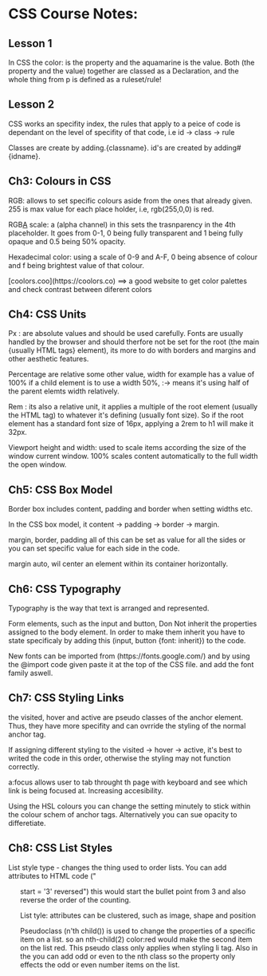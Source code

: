 <h1>CSS Course Notes:</h1>

<h2>Lesson 1</h2>
<p>In CSS the color: is the property and the aquamarine is the value. Both (the property and the value) together are classed as a Declaration, and the whole thing from p is defined as a ruleset/rule!</p>

<h2>Lesson 2</h2>
<p>CSS works an specifity index, the rules that apply to a peice of code is dependant on the level of specifity of that code, i.e  id -> class -> rule</p>
<p>Classes are create by adding.{classname}.
id's are created by adding#{idname}.</p>

<h2>Ch3: Colours in CSS</h2>

<p>RGB: allows to set specific colours aside from the ones that already given. 255 is max value for each place holder, i.e, rgb(255,0,0) is red.</p>
<p>RGB<u>A</u> scale: a (alpha channel) in this sets the trasnparency in the 4th placeholder. It goes from 0-1, 0 being fully transparent and 1 being fully opaque and 0.5 being 50% opacity.</p> 
<p> Hexadecimal color: using a scale of 0-9 and A-F, 0 being absence of colour and f being brightest value of that colour.</p>
<p>[coolors.coo](https://coolors.co) ==> a good website to get color palettes and check contrast between diferent colors</p>

<h2>Ch4: CSS Units</h2>

<p> Px : are absolute values and should be used carefully. Fonts are usually handled by the browser and should therfore not be set for the root (the main {usually HTML tags} element), its more to do with borders and margins and other aesthetic features.</p>

 <p>Percentage are relative some other value, width for example has a value of 100% if a child element is to use a width 50%, :-> means it's using half of the parent elemts width relatively.</p>
 
<p>Rem : its also a relative unit, it applies a multiple of the root element (usually the HTML tag) to whatever it's defining (usually font size). So if the root element has a standard font size of 16px, applying a 2rem to h1 will make it 32px.</p>

<p>Viewport height and width: used to scale items according the size of the window current window. 100% scales content automatically to the full width the open window.</p>

<h2>Ch5: CSS Box Model</h2>

<p>Border box includes content, padding and border when setting widths etc.</p>

<p>In the CSS box model, it content -> padding -> border -> margin.</p>
 
<p>margin, border, padding all of this can be set as value for all the sides or you can set specific value for each side in the code.</p>

<p>margin auto, wil center an element within its container horizontally.</p>

<h2>Ch6: CSS Typography</h2>

<p>Typography is the way that text is arranged and represented.</p>

<p>Form elements, such as the input and button, Don Not inherit the properties assigned to the body element. In order to make them inherit you have to state specificaly by adding this (input, button {font: inherit}) to the code.</p>
 
<p>New fonts can be imported from (https://fonts.google.com/) and by using the @import code given paste it at the top of the CSS file. and add the font family aswell.</p>

<h2>Ch7: CSS Styling Links</h2>

<p> the visited, hover and active are pseudo classes of the anchor element. Thus, they have more specifity and can ovrride the styling of the normal anchor tag.</p>

<p>If assigning different styling to the visited -> hover -> active, it's best to writed the code in this order, otherwise the styling may not function correctly.</p>
 
<p>a:focus allows user to tab throught th page with keyboard and see which link is being focused at. Increasing accesibility.</p>

<p>Using the HSL colours you can change the setting minutely to stick within the colour schem of anchor tags. Alternatively you can sue opacity to differetiate.</p>

<h2>Ch8: CSS List Styles</h2>

<p>List style type - changes the thing used to order lists. You can add attributes to HTML code ("<ol> start = '3' reversed") this would start the bullet point from 3 and also reverse the order of the counting.</p>

<p>List tyle: attributes can be clustered, such as image, shape and position</p>
 
<p>Pseudoclass (n'th child()) is used to change the properties of a specific item on a list. so an nth-child(2) color:red would make the second item on the list red. This pseudo class only applies when styling li tag. Also in the you can add odd or even to the nth class so the property only effects the odd or even number items on the list.</p>
